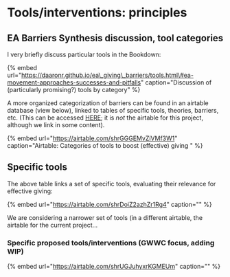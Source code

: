 # Tools/interventions: principles

## EA Barriers Synthesis discussion, tool categories

I very briefly discuss particular tools in the Bookdown:

{% embed url="https://daaronr.github.io/ea\_giving\_barriers/tools.html\#ea-movement-approaches-successes-and-pitfalls" caption="Discussion of \(particularly promising?\) tools by category" %}

A more organized categorization of barriers can be found in an airtable database \(view below\), linked to tables of specific tools, theories, barriers, etc. \(This can be accessed [HERE](https://airtable.com/invite/l?inviteId=inv6xUeeKxDNpmKrF&inviteToken=86038068d336c4e9673866b43a0e32cd7edcbfe253bc346408e01c5e425f5f5b&utm_source=email); it is _not_ the airtable for this project, although we link in some content\).

{% embed url="https://airtable.com/shrGGGEMvZiVMf3W1" caption="Airtable: Categories of tools to boost \(effective\) giving " %}

## Specific tools

The above table links a set of specific tools, evaluating their relevance for effective giving:

{% embed url="https://airtable.com/shrDoiZ2azhZr1Rg4" caption="" %}

We are considering a narrower set of tools \(in a different airtable, the airtable for the current project...

### Specific proposed tools/interventions \(GWWC focus, adding WIP\)

{% embed url="https://airtable.com/shrUGJuhyxrKGMEUm" caption="" %}

